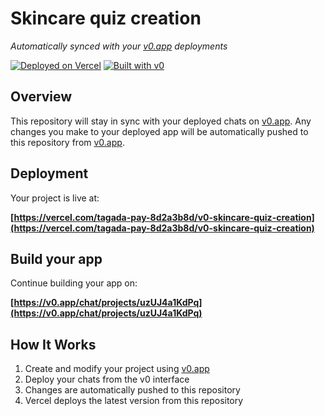 # Skincare quiz creation

*Automatically synced with your [v0.app](https://v0.app) deployments*

[![Deployed on Vercel](https://img.shields.io/badge/Deployed%20on-Vercel-black?style=for-the-badge&logo=vercel)](https://vercel.com/tagada-pay-8d2a3b8d/v0-skincare-quiz-creation)
[![Built with v0](https://img.shields.io/badge/Built%20with-v0.app-black?style=for-the-badge)](https://v0.app/chat/projects/uzUJ4a1KdPq)

## Overview

This repository will stay in sync with your deployed chats on [v0.app](https://v0.app).
Any changes you make to your deployed app will be automatically pushed to this repository from [v0.app](https://v0.app).

## Deployment

Your project is live at:

**[https://vercel.com/tagada-pay-8d2a3b8d/v0-skincare-quiz-creation](https://vercel.com/tagada-pay-8d2a3b8d/v0-skincare-quiz-creation)**

## Build your app

Continue building your app on:

**[https://v0.app/chat/projects/uzUJ4a1KdPq](https://v0.app/chat/projects/uzUJ4a1KdPq)**

## How It Works

1. Create and modify your project using [v0.app](https://v0.app)
2. Deploy your chats from the v0 interface
3. Changes are automatically pushed to this repository
4. Vercel deploys the latest version from this repository
